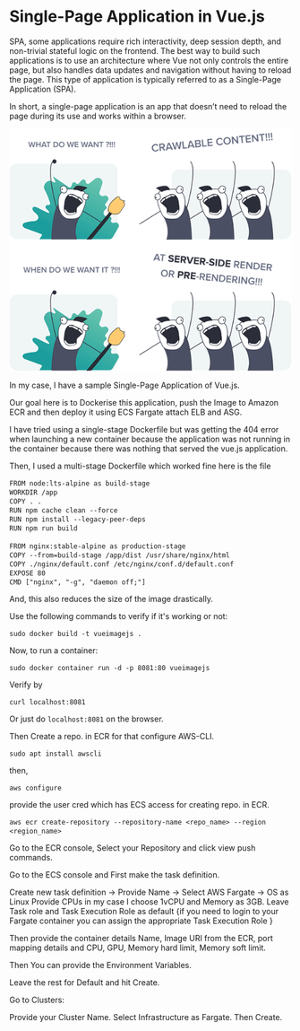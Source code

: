 # Single-Page Application in Vue.js

SPA, some applications require rich interactivity, deep session depth, and non-trivial stateful logic on the frontend. The best way to build such applications is to use an architecture where Vue not only controls the entire page, but also handles data updates and navigation without having to reload the page. This type of application is typically referred to as a Single-Page Application (SPA).

In short, a single-page application is an app that doesn’t need to reload the page during its use and works within a browser.

![Alt text](image.png)

In my case, I have a sample Single-Page Application of Vue.js.

Our goal here is to Dockerise this application, push the Image to Amazon ECR and then deploy it using ECS Fargate attach ELB and ASG.

I have tried using a single-stage Dockerfile but was getting the 404 error when launching a new container because the application was not running in the container because there was nothing that served the vue.js application.

Then, I used a multi-stage Dockerfile which worked fine here is the file

```
FROM node:lts-alpine as build-stage
WORKDIR /app
COPY . .
RUN npm cache clean --force
RUN npm install --legacy-peer-deps
RUN npm run build

FROM nginx:stable-alpine as production-stage
COPY --from=build-stage /app/dist /usr/share/nginx/html
COPY ./nginx/default.conf /etc/nginx/conf.d/default.conf
EXPOSE 80
CMD ["nginx", "-g", "daemon off;"]
```

And, this also reduces the size of the image drastically.

Use the following commands to verify if it's working or not:

```
sudo docker build -t vueimagejs .
```

Now, to run a container:

```
sudo docker container run -d -p 8081:80 vueimagejs
```

Verify by 
```
curl localhost:8081
```

Or just do `localhost:8081` on the browser.

Then Create a repo. in ECR for that configure AWS-CLI.

```
sudo apt install awscli
```

then,

```
aws configure
```
provide the user cred which has ECS access for creating repo. in ECR.

```
aws ecr create-repository --repository-name <repo_name> --region <region_name>
```

Go to the ECR console, Select your Repository and click view push commands.

Go to the ECS console and First make the task definition.

Create new task definition -> Provide Name -> Select AWS Fargate -> OS as Linux
Provide CPUs in my case I choose 1vCPU and Memory as 3GB.
Leave Task role and Task Execution Role as default {if you need to login to your Fargate container you can assign the appropriate Task Execution Role }

Then provide the container details
Name, Image URI from the ECR, port mapping details and CPU, GPU, Memory hard limit, Memory soft limit.

Then You can provide the Environment Variables.

Leave the rest for Default and hit Create.

Go to Clusters:

Provide your Cluster Name.
Select Infrastructure as Fargate.
Then Create.






